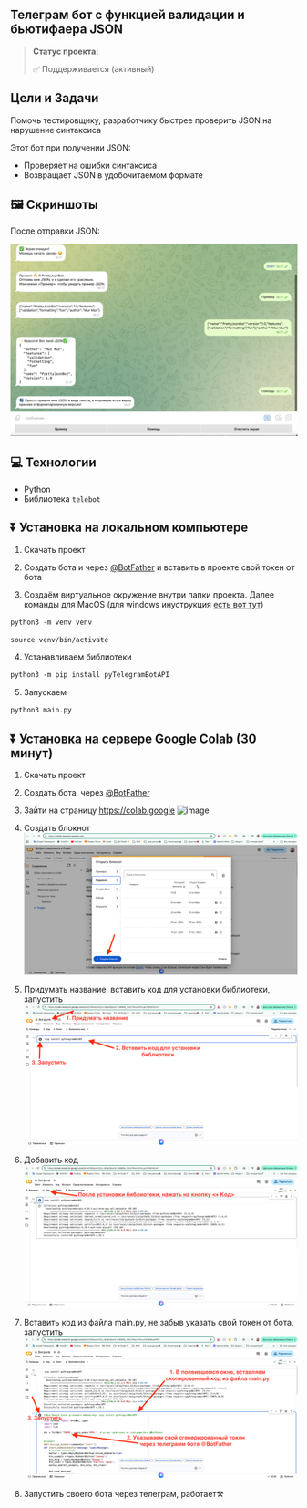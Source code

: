 <h2>Телеграм бот с функцией валидации и бьютифаера JSON</h2>

> **Статус проекта:**
>
> ✅ Поддерживается (активный) 

## Цели и Задачи
Помочь тестировщику, разработчику быстрее проверить JSON на нарушение синтаксиса

Этот бот при получении JSON:
* Проверяет на ошибки синтаксиса
* Возвращает JSON в удобочитаемом формате

## 🖼 Скриншоты

После отправки JSON:

![image](static/syntax_bot.png)


## 💻 Технологии

* Python
* Библиотека `telebot`

## ⏬ Установка на локальном компьютере

1. Скачать проект
   
2. Создать бота и через [@BotFather](https://t.me/BotFather) и вставить в проекте свой токен от бота

3. Создаём виртуальное окружение внутри папки проекта.
Далее команды для MacOS (для windows инуструкция [есть вот тут](https://realpython.com/python-virtual-environments-a-primer/#create-it))

``` markdown
python3 -m venv venv
```

``` markdown
source venv/bin/activate
```
4. Устанавливаем библиотеки

``` markdown
python3 -m pip install pyTelegramBotAPI
```

5. Запускаем
   
``` markdown
python3 main.py
```

## ⏬ Установка на сервере Google Colab (30 минут)

1. Скачать проект
   
2. Создать бота, через [@BotFather](https://t.me/BotFather) 

3. Зайти на страницу https://colab.google 
   ![image](static/2025-10-23_10-37-56.png)

4. Создать блокнот
   ![image](static/2025-10-23_10-40-03.png)

5. Придумать название, вставить код <!pip install pyTelegramBotAPI> для установки библиотеки, запустить
   ![image](static/2025-10-23_10-44-46.png)
   
6. Добавить код
   ![image](static/2025-10-23_10-46-54.png)

7. Вставить код из файла main.py, не забыв указать свой токен от бота, запустить
   ![image](static/2025-10-23_10-51-40.png)

8. Запустить своего бота через телеграм, работает⚒️ 
